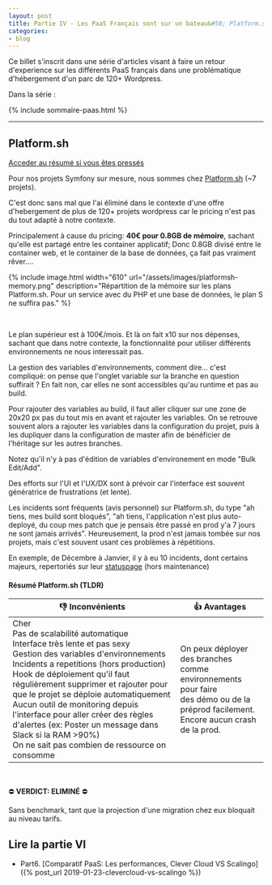 ```yaml
---
layout: post
title: Partie IV - Les PaaS Français sont sur un bateau&#58; Platform.sh reste au port
categories:
- blog
---
```



Ce billet s'inscrit dans une série d'articles visant à faire un retour d'experience sur les différents PaaS français dans une problématique d'hébergement d'un parc de 120+ Wordpress.

Dans la série :

{% include sommaire-paas.html %}

---


## Platform.sh

[Acceder au résumé si vous êtes pressés](#résumé-platformsh-tldr)


Pour nos projets Symfony sur mesure, nous sommes chez [Platform.sh](https://platform.sh/) (~7 projets).

C'est donc sans mal que l'ai éliminé dans le contexte d'une offre d'hebergement de plus de 120+ projets wordpress car le pricing n'est pas du tout adapté à notre contexte.

Principalement à cause du pricing: **40€ pour 0.8GB de mémoire**, sachant qu'elle est partagé entre les container applicatif; Donc 0.8GB divisé entre le container web, et le container de la base de données, ça fait pas vraiment rêver....

{% include image.html width="610" url="/assets/images/platformsh-memory.png" description="Répartition de la mémoire sur les plans Platform.sh. Pour un service avec du PHP et une base de données, le plan S ne suffira pas." %}

<br />

Le plan supérieur est à 100€/mois. Et là on fait x10 sur nos dépenses, sachant que dans notre contexte, la fonctionnalité pour utiliser différents environnements ne nous interessait pas.

La gestion des variables d'environnements, comment dire... c'est compliqué: on pense que l'onglet variable sur la branche en question suffirait ? En fait non, car elles ne sont accessibles qu'au runtime et pas au build.

Pour rajouter des variables au build, il faut aller cliquer sur une zone de 20x20 px pas du tout mis en avant et rajouter les variables. On se retrouve souvent alors a rajouter les variables dans la configuration du projet, puis à les dupliquer dans la configuration de master afin de bénéficier de l'héritage sur les autres branches.

Notez qu'il n'y à pas d'édition de variables d'environement en mode "Bulk Edit/Add".

Des efforts sur l'UI et l'UX/DX sont à prévoir car l'interface est souvent génératrice de frustrations (et lente).

Les incidents sont fréquents (avis personnel) sur Platform.sh, du type "ah tiens, mes build sont bloqués", "ah tiens, l'application n'est plus auto-deployé, du coup mes patch que je pensais être passé en prod y'a 7 jours ne sont jamais arrivés". Heureusement, la prod n'est jamais tombée sur nos projets, mais c'est souvent usant ces problèmes à répétitions. 

En exemple, de Décembre à Janvier, il y à eu 10 incidents, dont certains majeurs, repertoriés sur leur [statuspage](https://status.platform.sh/history) (hors maintenance)


#### Résumé Platform.sh (TLDR)


| 👎 Inconvénients                                              | 👍 Avantages                                                  |
| ------------------------------------------------------------ | ------------------------------------------------------------ |
| Cher<br />Pas de scalabilité automatique <br />Interface très lente et pas sexy<br />Gestion des variables d'environnements<br />Incidents a repetitions (hors production)<br />Hook de déploiement qu'il faut <br />régulièrement supprimer et rajouter pour <br />que le projet se déploie automatiquement<br />Aucun outil de monitoring depuis l'interface pour aller créer des règles d'alertes (ex: Poster un message dans Slack si la RAM >90%)<br />On ne sait pas combien de ressource on consomme | On peux déployer des branches <br />comme environnements pour faire <br />des démo ou de la préprod facilement.<br />Encore aucun crash de la prod. |

<br />

⛔️  **VERDICT: ELIMINÉ** ⛔️

Sans benchmark, tant que la projection d'une migration chez eux bloquait au niveau tarifs.

## Lire la partie VI

* Part6. [Comparatif PaaS: Les performances, Clever Cloud VS Scalingo]({% post_url 2019-01-23-clevercloud-vs-scalingo %})
<br />